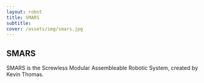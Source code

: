 ```yaml
---
layout: robot
title: SMARS
subtitle: 
cover: /assets/img/smars.jpg
---
```


## SMARS
SMARS is the Screwless Modular Assembleable Robotic System, created by Kevin Thomas.

